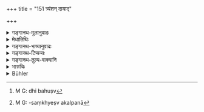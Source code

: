 +++
title = "151 त्र्यंशन् दायाद्"

+++

<details><summary>गङ्गानथ-मूलानुवादः</summary>

Out of the estate the Brāhmaṇa shall take three shares; the son of the Kṣatriya mother two shares; the son of the Vaiśya mother a share and a half; and the son of the Śūdra mother one share.—(151)
</details>

<details><summary>मेधातिथिः</summary>

सत्य् अप्य् एकत्वश्रवणाद् द्विबहुष्व्[^४३२] अपि समांशेष्व् एषैव कल्पना दर्शिता । विषमसंख्येषु तु कल्पना[^४३३] ॥ ९.१५१ ॥


[^४३३]:
     M G: -saṃkhyeṣv akalpanā


[^४३२]:
     M G: dhi bahuṣv
</details>

<details><summary>गङ्गानथ-भाष्यानुवादः</summary>

Though the text has used the singular number throughout, yet the rule here laid down applies also to the ease where there are two or more sons of each caste, who are entitled to equal shares. In a ease however where the number of sons of the different castes is not the same, the rule is as set forth in the next verse.—(151)
</details>

<details><summary>गङ्गानथ-टिप्पन्यः</summary>

This verse is quoted in *Vivādaratnākara* (p. 528);—and by Jīmūtavāhana
(*Dāyabhāga*, p. 212).
</details>

<details><summary>गङ्गानथ-तुल्य-वाक्यानि</summary>

**(verses 9.149-157)  
**

See Comparative notes for [Verse
9.149].
</details>

<details><summary>भारुचिः</summary>

निगदव्याख्यातांशप्रकॢप्तिः । द्विबहुष्व् अपि समसंख्येष्व् एवं विभज्य पश्चात् सजातयो विभजेरन् पूर्ववत् । विषमसंख्येषु तु शास्त्रलिङ्गाद् उत्प्रेक्ष्यांशकल्पनाः ॥ ९.१५१ ॥
</details>

<details><summary>Bühler</summary>

151	Let the son of the Brahmana (wife) take three shares of the (remainder of the) estate, the son of the Kshatriya two, the son of the Vaisya a share and a half, and the son of the Sudra may take one share.
</details>
